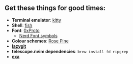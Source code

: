 ## Get these things for good times:
- **Terminal emulator**: [kitty](https://sw.kovidgoyal.net/kitty/)
- **Shell**: [fish](https://fishshell.com/)
- **Font**: [0xProto](https://github.com/0xType/0xProto)
  - [Nerd Font symbols](https://www.nerdfonts.com/font-downloads)
- **Colour schemes**: [Rose Pine](https://rosepinetheme.com/)
- [**lazygit**](https://github.com/jesseduffield/lazygit)
- **telescope.nvim dependencies**: `brew install fd ripgrep`
- [**exa**](https://github.com/ogham/exa)
